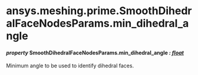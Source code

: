 <a id="ansys-meshing-prime-smoothdihedralfacenodesparams-min-dihedral-angle"></a>

# ansys.meshing.prime.SmoothDihedralFaceNodesParams.min_dihedral_angle

<a id="ansys.meshing.prime.SmoothDihedralFaceNodesParams.min_dihedral_angle"></a>

#### *property* SmoothDihedralFaceNodesParams.min_dihedral_angle *: [float](https://docs.python.org/3.11/library/functions.html#float)*

Minimum angle to be used to identify dihedral faces.

<!-- !! processed by numpydoc !! -->
